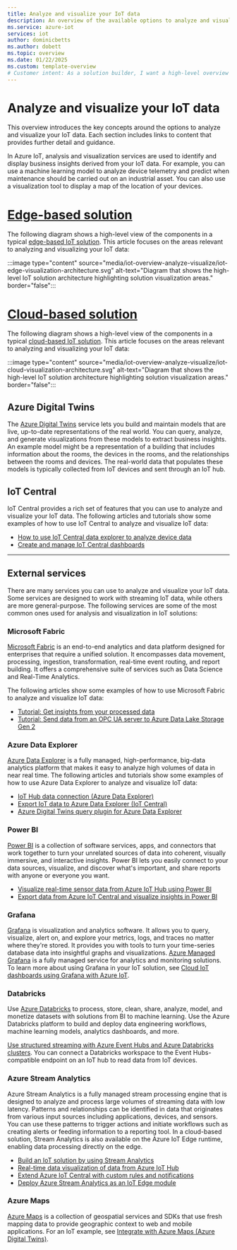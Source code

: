 ```yaml
---
title: Analyze and visualize your IoT data
description: An overview of the available options to analyze and visualize data in an IoT solution.
ms.service: azure-iot
services: iot
author: dominicbetts
ms.author: dobett
ms.topic: overview
ms.date: 01/22/2025
ms.custom: template-overview
# Customer intent: As a solution builder, I want a high-level overview of the options for analyzing and visualizing device data in an IoT solution.
---
```


# Analyze and visualize your IoT data

This overview introduces the key concepts around the options to analyze and visualize your IoT data. Each section includes links to content that provides further detail and guidance.

In Azure IoT, analysis and visualization services are used to identify and display business insights derived from your IoT data. For example, you can use a machine learning model to analyze device telemetry and predict when maintenance should be carried out on an industrial asset. You can also use a visualization tool to display a map of the location of your devices.

# [Edge-based solution](#tab/edge)

The following diagram shows a high-level view of the components in a typical [edge-based IoT solution](iot-introduction.md#edge-based-solution). This article focuses on the areas relevant to analyzing and visualizing your IoT data:

:::image type="content" source="media/iot-overview-analyze-visualize/iot-edge-visualization-architecture.svg" alt-text="Diagram that shows the high-level IoT solution architecture highlighting solution visualization areas." border="false":::

# [Cloud-based solution](#tab/cloud)

The following diagram shows a high-level view of the components in a typical [cloud-based IoT solution](iot-introduction.md#cloud-based-solution). This article focuses on the areas relevant to analyzing and visualizing your IoT data:

:::image type="content" source="media/iot-overview-analyze-visualize/iot-cloud-visualization-architecture.svg" alt-text="Diagram that shows the high-level IoT solution architecture highlighting solution visualization areas." border="false":::

## Azure Digital Twins

The [Azure Digital Twins](../digital-twins/overview.md) service lets you build and maintain models that are live, up-to-date representations of the real world. You can query, analyze, and generate visualizations from these models to extract business insights. An example model might be a representation of a building that includes information about the rooms, the devices in the rooms, and the relationships between the rooms and devices. The real-world data that populates these models is typically collected from IoT devices and sent through an IoT hub.

## IoT Central

IoT Central provides a rich set of features that you can use to analyze and visualize your IoT data. The following articles and tutorials show some examples of how to use IoT Central to analyze and visualize IoT data:

- [How to use IoT Central data explorer to analyze device data](../iot-central/core/howto-create-analytics.md)
- [Create and manage IoT Central dashboards](../iot-central/core/howto-manage-dashboards.md)

---

## External services

There are many services you can use to analyze and visualize your IoT data. Some services are designed to work with streaming IoT data, while others are more general-purpose. The following services are some of the most common ones used for analysis and visualization in IoT solutions:

### Microsoft Fabric

[Microsoft Fabric](/fabric/get-started/microsoft-fabric-overview) is an end-to-end analytics and data platform designed for enterprises that require a unified solution. It encompasses data movement, processing, ingestion, transformation, real-time event routing, and report building. It offers a comprehensive suite of services such as Data Science and Real-Time Analytics.

The following articles show some examples of how to use Microsoft Fabric to analyze and visualize IoT data:

- [Tutorial: Get insights from your processed data](../iot-operations/end-to-end-tutorials/tutorial-get-insights.md)
- [Tutorial: Send data from an OPC UA server to Azure Data Lake Storage Gen 2](../iot-operations/connect-to-cloud/tutorial-opc-ua-to-data-lake.md)

### Azure Data Explorer

[Azure Data Explorer](/azure/data-explorer/data-explorer-overview/) is a fully managed, high-performance, big-data analytics platform that makes it easy to analyze high volumes of data in near real time. The following articles and tutorials show some examples of how to use Azure Data Explorer to analyze and visualize IoT data:

- [IoT Hub data connection (Azure Data Explorer)](/azure/data-explorer/ingest-data-iot-hub-overview)
- [Export IoT data to Azure Data Explorer (IoT Central)](../iot-central/core/howto-export-to-azure-data-explorer.md)
- [Azure Digital Twins query plugin for Azure Data Explorer](../digital-twins/concepts-data-explorer-plugin.md)

### Power BI

[Power BI](/power-bi/fundamentals/power-bi-overview) is a collection of software services, apps, and connectors that work together to turn your unrelated sources of data into coherent, visually immersive, and interactive insights. Power BI lets you easily connect to your data sources, visualize, and discover what's important, and share reports with anyone or everyone you want.

- [Visualize real-time sensor data from Azure IoT Hub using Power BI](../iot-hub/iot-hub-live-data-visualization-in-power-bi.md)
- [Export data from Azure IoT Central and visualize insights in Power BI](../iot-central/retail/tutorial-in-store-analytics-export-data-visualize-insights.md)

### Grafana

[Grafana](https://grafana.com/) is visualization and analytics software. It allows you to query, visualize, alert on, and explore your metrics, logs, and traces no matter where they're stored. It provides you with tools to turn your time-series database data into insightful graphs and visualizations. [Azure Managed Grafana](https://azure.microsoft.com/products/managed-grafana) is a fully managed service for analytics and monitoring solutions. To learn more about using Grafana in your IoT solution, see [Cloud IoT dashboards using Grafana with Azure IoT](https://sandervandevelde.wordpress.com/2021/06/15/cloud-iot-dashboards-using-grafana-with-azure-iot/).

### Databricks

Use [Azure Databricks](/azure/databricks/introduction/) to process, store, clean, share, analyze, model, and monetize datasets with solutions from BI to machine learning. Use the Azure Databricks platform to build and deploy data engineering workflows, machine learning models, analytics dashboards, and more.

[Use structured streaming with Azure Event Hubs and Azure Databricks clusters](/azure/databricks/structured-streaming/streaming-event-hubs/). You can connect a Databricks workspace to the Event Hubs-compatible endpoint on an IoT hub to read data from IoT devices.

### Azure Stream Analytics

Azure Stream Analytics is a fully managed stream processing engine that is designed to analyze and process large volumes of streaming data with low latency. Patterns and relationships can be identified in data that originates from various input sources including applications, devices, and sensors. You can use these patterns to trigger actions and initiate workflows such as creating alerts or feeding information to a reporting tool. In a cloud-based solution, Stream Analytics is also available on the Azure IoT Edge runtime, enabling data processing directly on the edge.

- [Build an IoT solution by using Stream Analytics](../stream-analytics/stream-analytics-build-an-iot-solution-using-stream-analytics.md)
- [Real-time data visualization of data from Azure IoT Hub](../iot-hub/iot-hub-live-data-visualization-in-power-bi.md)
- [Extend Azure IoT Central with custom rules and notifications](../iot-central/core/howto-create-custom-rules.md)
- [Deploy Azure Stream Analytics as an IoT Edge module](../iot-edge/tutorial-deploy-stream-analytics.md)

### Azure Maps

[Azure Maps](../azure-maps/about-azure-maps.md) is a collection of geospatial services and SDKs that use fresh mapping data to provide geographic context to web and mobile applications. For an IoT example, see [Integrate with Azure Maps (Azure Digital Twins)](../digital-twins/how-to-integrate-maps.md).
